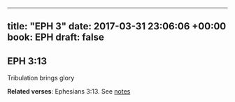 
---
title: "EPH 3"
date: 2017-03-31 23:06:06 +00:00
book: EPH
draft: false
---

## EPH 3:13

Tribulation brings glory

**Related verses**: Ephesians 3:13. See [notes](https://my.bible.com/notes/2603367310077715196)


